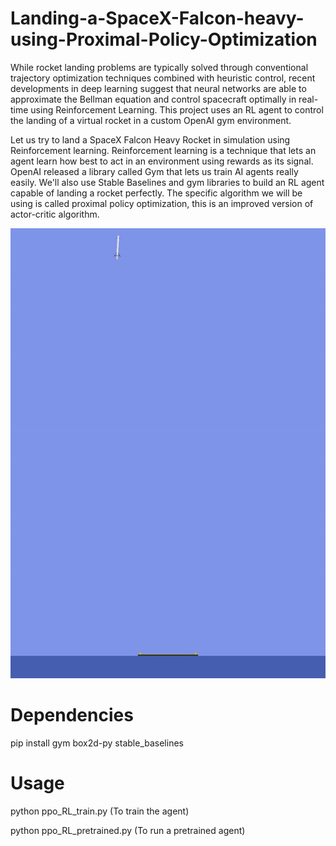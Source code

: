 # Landing-a-SpaceX-Falcon-heavy-using-Proximal-Policy-Optimization
While rocket landing problems are typically solved through conventional trajectory optimization techniques combined with heuristic control, recent developments in deep learning suggest that neural networks are able to approximate the Bellman equation and control spacecraft optimally in real-time using Reinforcement Learning. This project uses an RL agent to control the landing of a virtual rocket in a custom OpenAI gym environment.

Let us try to land a SpaceX Falcon Heavy Rocket in simulation using Reinforcement learning. Reinforcement learning is a technique that lets an agent learn how best to act in an environment using rewards as its signal. OpenAI released a library called Gym that lets us train AI agents really easily. We'll also use Stable Baselines and gym libraries to build an RL agent capable of landing a rocket perfectly. The specific algorithm we will be using is called proximal policy optimization, this is an improved version of actor-critic algorithm.

![alt-text](ezgif.com-video-to-gif.gif)

# Dependencies
pip install gym box2d-py stable_baselines

# Usage

python ppo_RL_train.py (To train the agent)

python ppo_RL_pretrained.py (To run a pretrained agent)
